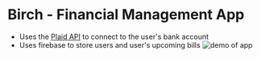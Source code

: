 # Birch - Financial Management App

* Uses the [Plaid API](https://plaid.com/) to connect to the user's bank account
* Uses firebase to store users and user's upcoming bills
![demo of app](./readme_assets/birch.gif)